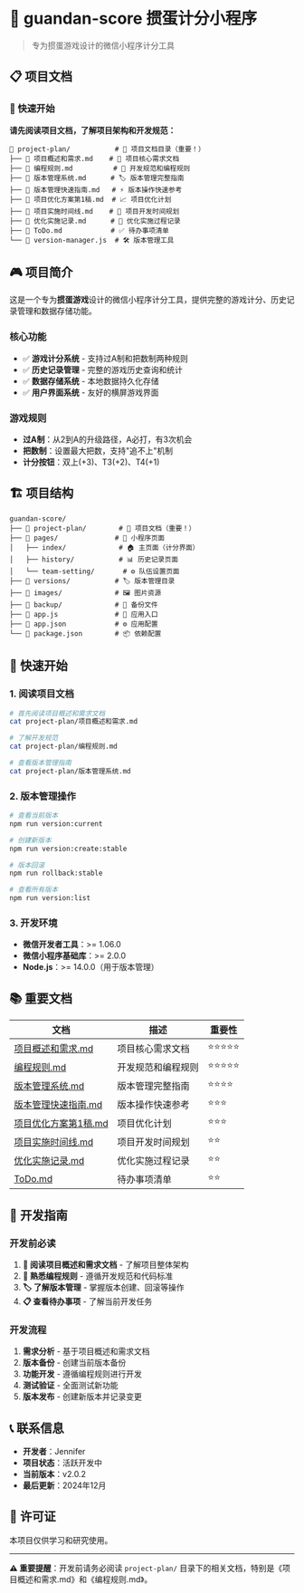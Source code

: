 # 🎯 guandan-score 掼蛋计分小程序

> 专为掼蛋游戏设计的微信小程序计分工具

## 📋 项目文档

### 🚀 快速开始
**请先阅读项目文档，了解项目架构和开发规范：**

```
📁 project-plan/           # 📖 项目文档目录（重要！）
├── 📄 项目概述和需求.md    # 🎯 项目核心需求文档
├── 📄 编程规则.md          # 🔧 开发规范和编程规则
├── 📄 版本管理系统.md      # 🏷️ 版本管理完整指南
├── 📄 版本管理快速指南.md   # ⚡ 版本操作快速参考
├── 📄 项目优化方案第1稿.md  # 📈 项目优化计划
├── 📄 项目实施时间线.md    # 📅 项目开发时间规划
├── 📄 优化实施记录.md      # 📝 优化实施过程记录
├── 📄 ToDo.md            # ✅ 待办事项清单
└── 🔧 version-manager.js  # 🛠️ 版本管理工具
```

## 🎮 项目简介

这是一个专为**掼蛋游戏**设计的微信小程序计分工具，提供完整的游戏计分、历史记录管理和数据存储功能。

### 核心功能
- ✅ **游戏计分系统** - 支持过A制和把数制两种规则
- ✅ **历史记录管理** - 完整的游戏历史查询和统计
- ✅ **数据存储系统** - 本地数据持久化存储
- ✅ **用户界面系统** - 友好的横屏游戏界面

### 游戏规则
- **过A制**：从2到A的升级路径，A必打，有3次机会
- **把数制**：设置最大把数，支持"追不上"机制
- **计分按钮**：双上(+3)、T3(+2)、T4(+1)

## 🏗️ 项目结构

```
guandan-score/
├── 📁 project-plan/        # 📖 项目文档（重要！）
├── 📁 pages/              # 📱 小程序页面
│   ├── index/             # 🏠 主页面（计分界面）
│   ├── history/           # 📊 历史记录页面
│   └── team-setting/       # ⚙️ 队伍设置页面
├── 📁 versions/           # 🏷️ 版本管理目录
├── 📁 images/             # 🖼️ 图片资源
├── 📁 backup/             # 💾 备份文件
├── 📄 app.js              # 🚀 应用入口
├── 📄 app.json            # ⚙️ 应用配置
└── 📄 package.json        # 📦 依赖配置
```

## 🚀 快速开始

### 1. 阅读项目文档
```bash
# 首先阅读项目概述和需求文档
cat project-plan/项目概述和需求.md

# 了解开发规范
cat project-plan/编程规则.md

# 查看版本管理指南
cat project-plan/版本管理系统.md
```

### 2. 版本管理操作
```bash
# 查看当前版本
npm run version:current

# 创建新版本
npm run version:create:stable

# 版本回滚
npm run rollback:stable

# 查看所有版本
npm run version:list
```

### 3. 开发环境
- **微信开发者工具**：>= 1.06.0
- **微信小程序基础库**：>= 2.0.0
- **Node.js**：>= 14.0.0（用于版本管理）

## 📚 重要文档

| 文档 | 描述 | 重要性 |
|------|------|--------|
| [项目概述和需求.md](project-plan/项目概述和需求.md) | 项目核心需求文档 | ⭐⭐⭐⭐⭐ |
| [编程规则.md](project-plan/编程规则.md) | 开发规范和编程规则 | ⭐⭐⭐⭐⭐ |
| [版本管理系统.md](project-plan/版本管理系统.md) | 版本管理完整指南 | ⭐⭐⭐⭐ |
| [版本管理快速指南.md](project-plan/版本管理快速指南.md) | 版本操作快速参考 | ⭐⭐⭐ |
| [项目优化方案第1稿.md](project-plan/项目优化方案第1稿.md) | 项目优化计划 | ⭐⭐⭐ |
| [项目实施时间线.md](project-plan/项目实施时间线.md) | 项目开发时间规划 | ⭐⭐ |
| [优化实施记录.md](project-plan/优化实施记录.md) | 优化实施过程记录 | ⭐⭐ |
| [ToDo.md](project-plan/ToDo.md) | 待办事项清单 | ⭐⭐ |

## 🎯 开发指南

### 开发前必读
1. **📖 阅读项目概述和需求文档** - 了解项目整体架构
2. **🔧 熟悉编程规则** - 遵循开发规范和代码标准
3. **🏷️ 了解版本管理** - 掌握版本创建、回滚等操作
4. **📋 查看待办事项** - 了解当前开发任务

### 开发流程
1. **需求分析** - 基于项目概述和需求文档
2. **版本备份** - 创建当前版本备份
3. **功能开发** - 遵循编程规则进行开发
4. **测试验证** - 全面测试新功能
5. **版本发布** - 创建新版本并记录变更

## 📞 联系信息

- **开发者**：Jennifer
- **项目状态**：活跃开发中
- **当前版本**：v2.0.2
- **最后更新**：2024年12月

## 📄 许可证

本项目仅供学习和研究使用。

---

**⚠️ 重要提醒**：开发前请务必阅读 `project-plan/` 目录下的相关文档，特别是《项目概述和需求.md》和《编程规则.md》。
